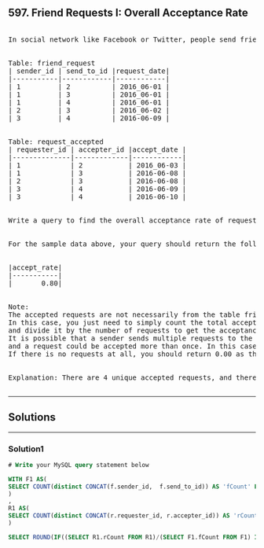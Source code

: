 ## 597. Friend Requests I: Overall Acceptance Rate

<pre>

In social network like Facebook or Twitter, people send friend requests and accept others’ requests as well. Now given two tables as below:
 

Table: friend_request
| sender_id | send_to_id |request_date|
|-----------|------------|------------|
| 1         | 2          | 2016_06-01 |
| 1         | 3          | 2016_06-01 |
| 1         | 4          | 2016_06-01 |
| 2         | 3          | 2016_06-02 |
| 3         | 4          | 2016-06-09 |
 

Table: request_accepted
| requester_id | accepter_id |accept_date |
|--------------|-------------|------------|
| 1            | 2           | 2016_06-03 |
| 1            | 3           | 2016-06-08 |
| 2            | 3           | 2016-06-08 |
| 3            | 4           | 2016-06-09 |
| 3            | 4           | 2016-06-10 |
 

Write a query to find the overall acceptance rate of requests rounded to 2 decimals, which is the number of acceptance divide the number of requests.
 

For the sample data above, your query should return the following result.
 

|accept_rate|
|-----------|
|       0.80|
 

Note:
The accepted requests are not necessarily from the table friend_request. 
In this case, you just need to simply count the total accepted requests (no matter whether they are in the original requests), 
and divide it by the number of requests to get the acceptance rate.
It is possible that a sender sends multiple requests to the same receiver, 
and a request could be accepted more than once. In this case, the ‘duplicated’ requests or acceptances are only counted once.
If there is no requests at all, you should return 0.00 as the accept_rate.
 

Explanation: There are 4 unique accepted requests, and there are 5 requests in total. So the rate is 0.80.

</pre>

-------------------------------------------------------------
## Solutions


-------------------------------------------------------------
### Solution1
```sql
# Write your MySQL query statement below

WITH F1 AS(
SELECT COUNT(distinct CONCAT(f.sender_id,  f.send_to_id)) AS 'fCount' FROM friend_request f
)
,
R1 AS(
SELECT COUNT(distinct CONCAT(r.requester_id, r.accepter_id)) AS 'rCount' FROM request_accepted r
)

SELECT ROUND(IF((SELECT R1.rCount FROM R1)/(SELECT F1.fCount FROM F1) IS NULL, 0, (SELECT R1.rCount FROM R1)/(SELECT F1.fCount FROM F1)),2) AS 'accept_rate'

```



